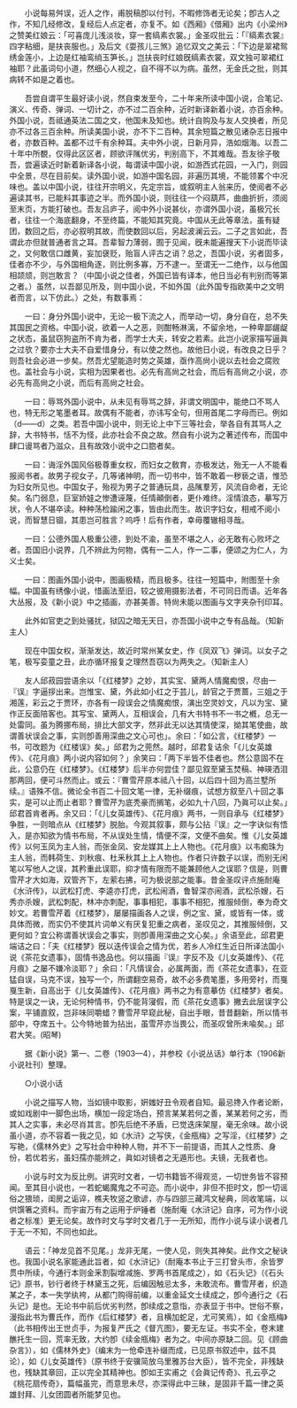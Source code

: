 <!-- { "loadSidebar": true } -->
　　小说每易舛误，近人之作，甫脱稿卽以付刊，不暇修饰者无论矣；卽古人之作，不知几经修改，复经后人点定者，亦复不。如《西厢》《借厢》出内《小梁州》之赞美红娘云：「可喜庞儿浅淡妆，穿一套缟素衣裳。」金圣叹批云：「『缟素衣裳』四字粘细，是扶丧服也。」及后文《耍孩儿三煞》追忆双文之美云：「下边是翠裙鸳绣金莲小，上边是红袖鸾绡玉笋长。」岂扶丧时红娘旣缟素衣裳，双文独可翠裙红袖耶？此虽词句小道，然细心人视之，自不得不以为病。虽然，无金氏之批，则其病转不如是之着也。 

　　吾尝自谓平生最好读小说，然自束发至今，二十年来所读中国小说，合笔记、演义、传奇、弹词、一切计之，亦不过二百余种，近时新译新着小说，亦百余种。外国小说，吾祗通英法二国之文，他国未及知也。统计自购及与友人交换者，所见亦不过各三百余种。所读美国小说，亦不下二百种。其余短篇之散见诸杂志日报中者，亦数百种。盖都不过千有余种耳。夫中外小说，日新月异，浩如烟海。以吾二十年中所覩，仅得此区区者，顾欲评隲优劣，判别高下，不其难哉。吾友徐子敬吾，尝遍读近时新着新译各小说，每谓读中国小说，如游西式花园，一入门，则园中全景，尽在目前矣。读外国小说，如游中国名园，非遍历其境，不能领畧个中况味也。盖以中国小说，往往开宗明义，先定宗旨，或叙明主人翁来历，使阅者不必遍读其书，已能料其事迹之半。而外国小说，则往往一个闷葫芦，曲曲折折，须阅至末页，方能打破也。吾友吕庐子，阅中外小说甚伙，亦谓外国小说，虽极冗长者，往往一个海底翻身，不至终篇，不能知其究竟。中国从无此等章法，虽有疑团，数回之后，亦必叙明其故，而使数回以后，另起波澜云云。二子之言如此，吾谓此亦但就普通者言之耳。吾辈智力薄弱，囿于见闻，旣未能遍搜天下小说而毕读之，又何敢信口雌黄，妄加襃贬，贻盲人评古之诮？总之，吾国小说，劣者固多，佳者亦不少，与外国相角逐，则比例多寡，万不逮一。至谓无一二绝作，以与他国相颉颃，则岂敢言？（中国小说之佳者，外国已皆有译本，他日当必有判别而等第之者。）虽然，以吾鄙见所及，则中国小说，不如外国（此外国专指欧美中之文明者而言，以下仿此。）之处，有数事焉： 

　　一曰：身分外国小说中，无论一极下流之人，而举动一切，身分自在，总不失其国民之资格。中国小说，欲着一人之恶，则酣畅淋漓，不留余地，一种卑鄙龌龊之状态，虽鼠窃狗盗所不肯为者，而学士大夫，转安之若素。此岂小说家描写逼眞之过欤？要亦士大夫不自爱惜身分，有以使之然也。故他日小说，有改良之日乎？则吾社会必进一步矣。然吾尤望能造时势之英雄，亟作高尙小说以去社会之腐败也。盖社会与小说，实相为因果者也。必先有高尙之社会，而后有高尙之小说，亦必先有高尙之小说，而后有高尙之社会。 

　　一曰：辱骂外国小说中，从未见有辱骂之辞，非谓文明国中，能绝口不骂人也，特无形之笔墨者耳。故偶有不能者，亦讳写全句，但用首尾二字母而已。例如（d——d）之类。若吾中国小说中，则无论上中下三等社会，举各自有其骂人之辞，大书特书，恬不为怪，此亦社会不良之故。然自有小说为之著述传布，而国中肆口谩骂者乃滋众，且有故效小说中之口脗者矣。 

　　一曰：诲淫外国风俗极尊重女权，而妇女之敎育，亦极发达，殆无一人不能看报阅书者。故男子视女子，几等诸神明，而一切书中，皆不敢着一秽亵之语，惟恐为妇女所见也。中国女子，殆视为男子之普通玩具，品隲羣芳，风流自命者，无论矣。名门弱息，巨室娇娃之惨遭诬蔑，任情顚倒者，更仆难终。淫情浪态，摹写万状，令人不堪卒读。种种荡检踰闲之事，皆由此而生。故识字妇女，相戒不阅小说，而智慧日锢，其患岂可胜言？呜呼！后有作者，幸毋覆辙相寻哉。 

　　一曰：公德外国人极重公德，到处不渝，虽至不堪之人，必无敢有心败坏之者。吾国旧小说界，几不辨此为何物，偶有一二人，作一二事，便颂之为仁人，为义士矣。 

　　一曰：图画外国小说中，图画极精，而且极多。往往一短篇中，附图至十余幅。中国虽有绣像小说，惜画法至旧，较之彼用摄影法者，不可同日而语。近年各大丛报，及《新小说》中之插画，亦甚美善。特尙未能以图画与文字夹杂刊印耳。 

　　此外如官吏之到处骚扰，狱囚之暗无天日，亦吾国小说中之专有品哉。（知新主人） 

　　现在中国女权，渐渐发达，故近时常州某女史，作《凤双飞》弹词。以女子之笔，极写娈童之丑，此亦循环报复之理然吾窃以为两失之。（知新主人） 

　　友人邱菽园尝语余以「《红楼梦》之妙，其实宝、黛两人情魔痴恨，尽由一『误』字逼拶出来。岂惟宝、黛，外此如小红之于芸儿，龄官之于贾蔷，三姐之于湘莲，彩云之于贾环，亦各有一段误会之情魔痴恨，演出空灵妙文，凡以为宝、黛作正反面陪客也。其写宝、黛两人，互相误会，几有大书特书不一书之槪，总无一处雷同。虽为腾挪布局，排比大部文字，然非此无以达其情使深，拗其笔使曲，故谓善状误会之事，实则卽善用深曲之文心可也」。余曰：「如公言，《红楼梦》一书，可改题为《红楼误》矣。」邱君为之莞然。越时，邱君复诘余「《儿女英雄传》、《花月痕》两小说内容如何？」余笑曰：「两下半皆不佳者也。然公意固不在此，公意仍在《红楼梦》。《红楼梦》后半亦何尝佳？鄙见叙至黛玉焚稿、神瑛洒泪那两回，便可斗然而止。或云：『曹雪芹原本祗八十回，以后四十回为高兰墅所续。』语殊不信。微论全书百二十回文笔一律，无补缀痕，试想方叙至八十回之事实，是可以止而止者耶？曹雪芹为底秃豪而搁笔，必如九十八回，乃眞可以止矣。」邱君首肯者再。余又曰：「《儿女英雄传》、《花月痕》两书，一则自承与《红楼梦》争胜，一则暗点从《红楼梦》脱胎。今观其叙事，颇与公拈『误』之一字诀似有悟入，是亦知欲为情书布局，不从误处生情，情便不深，文便不曲矣。惟《儿女英雄传》以何玉凤为主人翁，而张金凤、安龙媒其上上人物也。《花月痕》以韦痴珠为主人翁，而韩荷生、刘秋痕、杜釆秋其上上人物也。作者只许数子以误，而别无闲笔以写他人之误，其矜重此误耶，抑才情有限而不能兼顾他人之误耶？信是，则曹雪芹才大如海，双管齐下，左萦右拂，可为极说部之能事。昔金圣叹评点施耐庵《水浒传》，以武松打虎、李逵亦打虎，武松闹酒，鲁智深亦闹酒，武松杀嫂，石秀亦杀嫂，武松刺配，林冲亦刺配，事事相犯，事事不相犯，推服倾倒，奉为奇文妙文。若曹雪芹着《红楼梦》，屡屡描画各人之误，例之宝、黛，或皆有一体，或具体而微，而实仍不使其片词单义有厌复犯重之病者，圣叹见之，其推服倾倒，又更何如？宜公称谓善状误会之事实，则卽善用深曲之文心矣。」余语至此，邱君更端诘之曰：「夫《红楼梦》旣以迭传误会之情为优，若乡人冷红生近日所译法国小说《茶花女遗事》，固情书逸品也。何以描画『误』字反不及《儿女英雄传》、《花月痕》之屡不嫌冷淡耶？」余曰：「凡情误会，必属两面，而《茶花女遗事》，在亚猛自误，马克不误，独写一个，所谓翻空易奇，故不必多费笔墨，多用旁衬，而戛戛生新，自高出于《儿女英雄传》、《花月痕》两书之为有意摹仿《红楼梦》者矣。特是误之一诀，无论何种情书，仍不能背寖假，而《茶花女遗事》撇去此层误字公案，平铺直叙，岂非味同嚼蜡？曹雪芹早窥此秘，自出手眼，昔昔翻新，所以情书部中，夺席五十。公今特地普为拈出，虽雪芹亦当畏公，而圣叹曾所未喩矣。」邱君大笑。(昭琴) 

　　据《新小说》第一、二卷（1903—4），并参校《小说丛话》单行本（1906新小说社刊）整理。 

　　○小说小话 

　　小说之描写人物，当如镜中取影，姸媸好丑令观者自知。最忌搀入作者论断，或如戏剧中一脚色出场，横加一段定场白，预言某某若何之善，某某若何之劣，而其人之实事，未必尽肖其言。卽先后绝不矛盾，已觉迭床架屋，毫无余味。故小说虽小道，亦不容着一我之见，如《水浒》之写侠，《金甁梅》之写淫，《红楼梦》之写艳，《儒林外史》之写社会中种种人物，并不下一前提语，而其人之性质、身份，若优若劣，虽妇孺亦能辨之，眞如对镜者之无遁形也。夫镜，无我者也。 

　　小说与时文为反比例。讲究时文者，一切书籍皆不得观览，一切世务皆不容预闻。至其目小说也，一若蛇蝎魔鬼之不可迩。而小说中，非但不拒时文，卽一切谣俗之猥琐，闺房之诟谇，樵夫牧竖之歌谚，亦与四部三藏鸿文秘典，同收笔端，以供馔箸之资料。而宇宙万有之运用于炉锤者（施耐庵《水浒记》自序，可为作小说者之标准）更无论矣。故作时文与学时文者几于一无所知，而作小说与读小说者几于无一不知，不同也如此。 

　　语云：「神龙见首不见尾。」龙非无尾，一使人见，则失其神矣。此作文之秘诀也。我国小说名家能通此旨者，如《水浒记》（耐庵本书止于三打曾头市，余皆罗贯中所续，今通行本则金釆割裂增减施、罗两书首尾成之），如《石头记》（《石头记》原书，钞行者终于林黛玉之死，后编因触忌太多，未敢流布。曹雪芹者，织造某之子，本一失学纨袴，从都门购得前编，以重金延文士续成之，卽今通行之《石头记》是也。无论书中前后优劣判然，卽续成之意恉，亦表显于书中。世俗不察，漫指此书为曹氏作，而作《后红楼梦》者，且横加蛇足，尤可笑焉），如《金甁梅》（此书相传出王世贞手，为报复严氏之《督亢图》，要无左证。书实不全，卷末建醮托生一回，荒率无致，大约卽《续金甁梅》者为之。中间亦原缺二回。见《顾曲杂言》），如《儒林外史》（编末为一伧牵连补缀而成，已见原书叙述中，兹不具论），如《儿女英雄传》（原书终于安骥简放乌里雅苏台大臣），皆不完全，非残缺也，残缺其章回，正以完全其精神也。卽如王实甫之《会眞记传奇》、孔云亭之《桃花扇传奇》，篇幅虽完，而意思未尽，亦深得此中三昧，是固非千篇一律之英雄封拜、儿女团圆者所能梦见也。 

